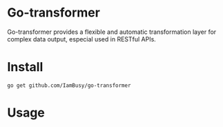 # Go-transformer
 Go-transformer provides a flexible and automatic transformation layer for complex data output,
 especial used in RESTful APIs.
 
# Install

```
go get github.com/IamBusy/go-transformer
```

# Usage


